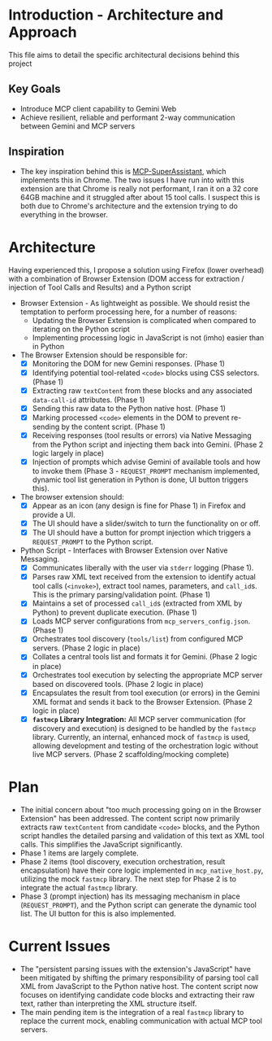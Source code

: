 # Introduction - Architecture and Approach

This file aims to detail the specific architectural decisions behind this project

## Key Goals

  * Introduce MCP client capability to Gemini Web
  * Achieve resilient, reliable and performant 2-way communication between Gemini and MCP servers

## Inspiration

  * The key inspiration behind this is [MCP-SuperAssistant](https://github.com/srbhptl39/MCP-SuperAssistant), which implements this in Chrome. The two issues I have run into with this extension are that Chrome is really not performant, I ran it on a 32 core 64GB machine and it struggled after about 15 tool calls. I suspect this is both due to Chrome's architecture and the extension trying to do everything in the browser.


# Architecture

Having experienced this, I propose a solution using Firefox (lower overhead) with a combination of Browser Extension (DOM access for extraction / injection of Tool Calls and Results) and a Python script

   * Browser Extension - As lightweight as possible. We should resist the temptation to perform processing here, for a number of reasons:
      * Updating the Browser Extension is complicated when compared to iterating on the Python script
      * Implementing processing logic in JavaScript is not (imho) easier than in Python
   * The Browser Extension should be responsible for:
      * [x] Monitoring the DOM for new Gemini responses. (Phase 1)
      * [x] Identifying potential tool-related `<code>` blocks using CSS selectors. (Phase 1)
      * [x] Extracting raw `textContent` from these blocks and any associated `data-call-id` attributes. (Phase 1)
      * [x] Sending this raw data to the Python native host. (Phase 1)
      * [x] Marking processed `<code>` elements in the DOM to prevent re-sending by the content script. (Phase 1)
      * [x] Receiving responses (tool results or errors) via Native Messaging from the Python script and injecting them back into Gemini. (Phase 2 logic largely in place)
      * [x] Injection of prompts which advise Gemini of available tools and how to invoke them (Phase 3 - `REQUEST_PROMPT` mechanism implemented, dynamic tool list generation in Python is done, UI button triggers this).
   * The browser extension should:
      * [x] Appear as an icon (any design is fine for Phase 1) in Firefox and provide a UI.
      * [x] The UI should have a slider/switch to turn the functionality on or off.
      * [x] The UI should have a button for prompt injection which triggers a `REQUEST_PROMPT` to the Python script.
   * Python Script - Interfaces with Browser Extension over Native Messaging.
      * [x] Communicates liberally with the user via `stderr` logging (Phase 1).
      * [x] Parses raw XML text received from the extension to identify actual tool calls (`<invoke>`), extract tool names, parameters, and `call_id`s. This is the primary parsing/validation point. (Phase 1)
      * [x] Maintains a set of processed `call_id`s (extracted from XML by Python) to prevent duplicate execution. (Phase 1)
      * [x] Loads MCP server configurations from `mcp_servers_config.json`. (Phase 1)
      * [x] Orchestrates tool discovery (`tools/list`) from configured MCP servers. (Phase 2 logic in place)
      * [x] Collates a central tools list and formats it for Gemini. (Phase 2 logic in place)
      * [x] Orchestrates tool execution by selecting the appropriate MCP server based on discovered tools. (Phase 2 logic in place)
      * [x] Encapsulates the result from tool execution (or errors) in the Gemini XML format and sends it back to the Browser Extension. (Phase 2 logic in place)
      * [x] **`fastmcp` Library Integration:** All MCP server communication (for discovery and execution) is designed to be handled by the `fastmcp` library. Currently, an internal, enhanced mock of `fastmcp` is used, allowing development and testing of the orchestration logic without live MCP servers. (Phase 2 scaffolding/mocking complete)
    
# Plan

   * The initial concern about "too much processing going on in the Browser Extension" has been addressed. The content script now primarily extracts raw `textContent` from candidate `<code>` blocks, and the Python script handles the detailed parsing and validation of this text as XML tool calls. This simplifies the JavaScript significantly.
   * Phase 1 items are largely complete.
   * Phase 2 items (tool discovery, execution orchestration, result encapsulation) have their core logic implemented in `mcp_native_host.py`, utilizing the mock `fastmcp` library. The next step for Phase 2 is to integrate the actual `fastmcp` library.
   * Phase 3 (prompt injection) has its messaging mechanism in place (`REQUEST_PROMPT`), and the Python script can generate the dynamic tool list. The UI button for this is also implemented.

# Current Issues

   * The "persistent parsing issues with the extension's JavaScript" have been mitigated by shifting the primary responsibility of parsing tool call XML from JavaScript to the Python native host. The content script now focuses on identifying candidate code blocks and extracting their raw text, rather than interpreting the XML structure itself.
   * The main pending item is the integration of a real `fastmcp` library to replace the current mock, enabling communication with actual MCP tool servers.
